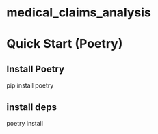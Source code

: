 # medical_claims_analysis

# Quick Start (Poetry)

## Install Poetry
pip install poetry

## install deps
poetry install
